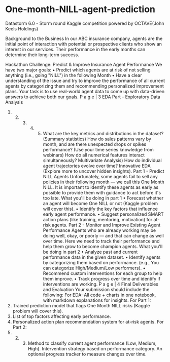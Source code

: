 # One-month-NILL-agent-prediction
Datastorm 6.0 - Storm round Kaggle competition powered by OCTAVE(John Keels Holdings)

Background to the Business
In our ABC insurance company, agents are the initial point of interaction with potential or prospective clients who
show an interest in our services. Their performance in the early months can determine their long-term success.

Hackathon Challenge: Predict & Improve Insurance Agent Performance
We have two major goals:
• Predict which agents are at risk of not selling anything (i.e., going "NILL") in the following Month
• Have a clear understanding of the issue and try to improve the performance of all current agents by
categorizing them and recommending personalized improvement plans.
Your task is to use real-world agent data to come up with data-driven answers to achieve both
our goals.
P a g e | 3
EDA Part - Exploratory Data Analysis
1. 2. 3. 4. 5. What are the key metrics and distributions in the dataset? (Summary statistics)
How do sales patterns vary by month, and are there unexpected drops or spikes performance? (Use your
time series knowledge from webinars)
How do all numerical features interact simultaneously? Multivariate Analysis)
How do individual agent trajectories evolve over time?
Innovative EDA (Explore more to uncover hidden insights).
Part 1 - Predict NILL Agents
Unfortunately, some agents fail to sell any policies in their following month — we call this One
Month NILL. It is important to identify these agents as early as possible to provide them with
guidance to act before it's too late.
What you'll be doing in part 1
• Forecast whether an agent will become One NILL or not (Kaggle problem will cover this).
• Identify the key factors that influence early agent performance.
• Suggest personalized SMART action plans (like training, mentoring, motivation) for at-risk agents.
Part 2 - Monitor and Improve Existing Agent Performance
Agents who are already working may be doing well, okay, or poorly — and that can change as
well over time. Here we need to track their performance and help them grow to become
champion agents.
What you'll be doing in part 2
• Analyze past and current performance data in the given dataset.
• Identify agents by categorizing them based on performance. (e.g., You can categorize High/Medium/Low
performers).
• Recommend custom interventions for each group to help them improve.
• Track progress over time and identify if interventions are working.
P a g e | 4
Final Deliverables and Evaluation
Your submission should include the following:
For EDA: All code + charts in one notebook, with markdown explanations for insights.
For Part 1:
1. Trained prediction model that flags One Month NILL risks (Kaggle problem will cover this).
2. List of top factors affecting early performance.
3. Personalized action plan recommendation system for at-risk agents.
For Part 2:
1. 2. 3. Method to classify current agent performance (Low, Medium, High).
Intervention strategy based on performance category.
An optional progress tracker to measure changes over time.
